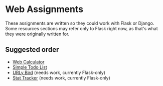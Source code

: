 # Web Assignments

These assignments are written so they could work with Flask or Django. Some resources sections may refer only to Flask right now, as that's what they were originally written for.

## Suggested order

* [Web Calculator](web-calculator)
* [Simple Todo List](simple-todo-list)
* [URLy Bird](urly-bird) (needs work, currently Flask-only)
* [Stat Tracker](stat-tracker) (needs work, currently Flask-only)